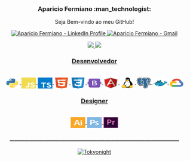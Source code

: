 <div align="center">
  <!-- Title -->
  <h3>Aparicio Fermiano :man_technologist:</h3>
  <p>Seja Bem-vindo ao meu GitHub!</p>

  <!-- images -->
  <p>
    <a href="https://www.linkedin.com/in/apariciofermiano/">
      <img src="https://www.vectorlogo.zone/logos/linkedin/linkedin-icon.svg" alt="Aparicio Fermiano - LinkedIn Profile" height="30" width="30">
    </a>
    <a href="mailto:aparicio.empresarial@gmail.com">
      <img src="https://www.vectorlogo.zone/logos/gmail/gmail-tile.svg" alt="Aparicio Fermiano - Gmail" height="30" width="30">
    </a>
  </p>
</div>

<!--<div>
  <h4 align="center">Visitas ao meu perfil :eyes:</h4>
  <p align="center"><img src="https://profile-counter.glitch.me/apariciofermiano/count.svg" alt="Visitor's Count" /></p>
</div>-->

<div align="center">
  <a href="https://github.com/AparicioFermiano" alt="Stats - Aparicio Fermiano">
  <img height="165em" src="https://github-readme-stats.vercel.app/api/top-langs/?username=AparicioFermiano&langs_count=10&theme=tokyonight&layout=compact"/>
  <img height="165em" src="https://github-readme-stats.vercel.app/api?username=AparicioFermiano&show_icons=true&theme=tokyonight&include_all_commits=true&count_private=true"/>
</div>
  
<!-- Programas -->

<h3 align="center">Desenvolvedor</h3>
<div align="center" style="display: inline_block"><br>
  <img align="center" alt="Python" height="30" width="40" src="https://github.com/devicons/devicon/blob/master/icons/python/python-original.svg">
  <img align="center" alt="JavaScript" height="30" width="40" src="https://raw.githubusercontent.com/devicons/devicon/master/icons/javascript/javascript-plain.svg">
  <img align="center" alt="TypeScript" height="30" width="40" src="https://github.com/devicons/devicon/blob/master/icons/typescript/typescript-original.svg">
  <img align="center" alt="HTML" height="30" width="40" src="https://raw.githubusercontent.com/devicons/devicon/master/icons/html5/html5-original.svg">
  <img align="center" alt="CSS" height="30" width="40" src="https://raw.githubusercontent.com/devicons/devicon/master/icons/css3/css3-original.svg">
  <img align="center" alt="Bootstrap" height="30" width="40" src="https://github.com/devicons/devicon/blob/master/icons/bootstrap/bootstrap-plain.svg">
  <img align="center" alt="Angular" height="30" width="40" src="https://github.com/devicons/devicon/blob/master/icons/angularjs/angularjs-original.svg">
  <img align="center" alt="Linux" height="30" width="40" src="https://github.com/devicons/devicon/blob/master/icons/linux/linux-original.svg">
  <img align="center" alt="Postgresql" height="30" width="40" src="https://github.com/devicons/devicon/blob/master/icons/postgresql/postgresql-original.svg">
  <img align="center" alt="Docker" height="30" width="40" src="https://github.com/devicons/devicon/blob/master/icons/docker/docker-original.svg">
  <img align="center" alt="Google Cloud" height="30" width="40" src="https://github.com/devicons/devicon/blob/master/icons/googlecloud/googlecloud-original.svg">
 
<h3 align="center">Designer</h3>
<div align="center" style="display: inline_block"><br>
  <img align="center" alt="Illustrator" height="30" width="40" src="https://github.com/devicons/devicon/blob/master/icons/illustrator/illustrator-plain.svg">
  <img align="center" alt="Photoshop" height="30" width="40" src="https://raw.githubusercontent.com/devicons/devicon/master/icons/photoshop/photoshop-plain.svg">
  <img align="center" alt="PremierePro" height="30" width="40" src="https://github.com/devicons/devicon/blob/master/icons/premierepro/premierepro-original.svg">

</div>
<h4 align="center">____________________________________________________________________</h4>
    
<p align="center"><img src="https://thumbs.gfycat.com/GoodnaturedFondGaur-size_restricted.gif" alt="Tokyonight" height="300" width="500"></p>
